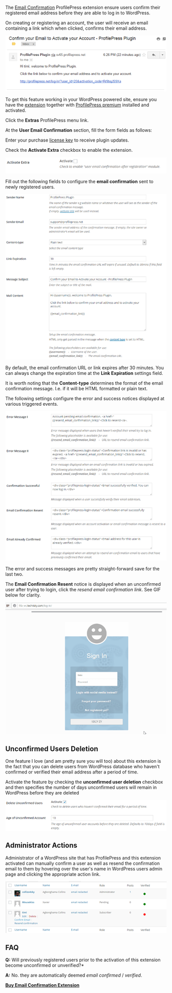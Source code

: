 The [Email Confirmation](http://profilepress.net/downloads/email-confirmation/?ref=email_confirm_doc) ProfilePress extension ensure users confirm their registered email address before they are able to log in to WordPress.


On creating or registering an account, the user will receive an email containing a link which when clicked, confirms their email address.


![Email confirmation content](img/email-confirmation-content.png)

To get this feature working in your WordPress powered site, ensure you have the [extension](http://profilepress.net/downloads/mailchimp/) together with [ProfilePress premium](http://profilepress.net/pricing/) installed and activated.


Click the **Extras** ProfilePress menu link.


At the **User Email Confirmation** section, fill the form fields as follows:


Enter your purchase [license key](http://profilepress.net/downloads/email-confirmation/) to receive plugin updates.


Check the **Activate Extra** checkbox to enable the extension.


![Activate to enable email Confirmation extension](img/activate-email-confirmation.png)


Fill out the following fields to configure the **email confirmation** sent to newly registered users.


![Confirmation email configuration](img/email-confirm-mail-config.png)


By default, the email confirmation URL or link expires after 30 minutes. You can always change the expiration time at the **Link Expiration** settings field.


It is worth noting that the **Content-type** determines the format of the email confirmation message. I.e. if it will be HTML formatted or plain text.


The following settings configure the error and success notices displayed at various triggered events.


![Error and success messages - email confirmation](img/error-success-msg-email-confirm.png)


The error and success messages are pretty straight-forward save for the last two.


The **Email Confirmation Resent** notice is displayed when an unconfirmed user after trying to login, click the *resend email confirmation link*. See GIF below for clarity.


![Email confirmation WordPress demo](img/wordpress-email-confirm-demo.gif)


## Unconfirmed Users Deletion
One feature I love (and am pretty sure you will too) about this extension is the fact that you can delete users from WordPress database who haven't confirmed or verified their email address after a period of time.


Activate the feature by checking the **unconfirmed user deletion** checkbox and then specifies the number of days unconfirmed users will remain in WordPress before they are deleted


![Delete users who haven't confirmed their email addresses](img/unconfirmed-user-deletion.png)

## Administrator Actions

Administrator of a WordPress site that has ProfilePress and this extension activated can manually confirm a user as well as resend the confirmation email to them by hovering over the user's name in WordPress users admin page and clicking the appropriate action link.

![WordPress user table](img/wp-user-table.png)


## FAQ

**Q:** Will previously registered users prior to the activation of this extension become unconfirmed or unverified?*

**A:** No. they are automatically deemed *email confirmed* / *verified*.


<a href="http://profilepress.net/downloads/email-confirmation/?ref=email_confirm_doc">
 <div class="buy-now-green">
      <strong>Buy Email Confirmation Extension</strong>
 </div>
</a>
